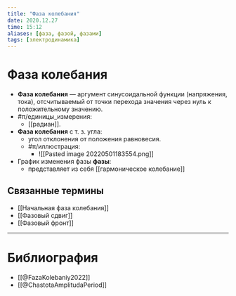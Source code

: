 ```yaml
---
title: "Фаза колебания"
date: 2020.12.27
time: 15:12
aliases: [фаза, фазой, фазами]
tags: [электродинамика]
---
```


# Фаза колебания
 
- **Фаза колебания** — аргумент синусоидальной функции (напряжения, тока), отсчитываемый от точки перехода значения через нуль к положительному значению.
- #π/единицы_измерения:
	- [[радиан]].
- **Фаза колебания** с т. з. угла:
	- угол отклонения от положения равновесия.
	- #π/иллюстрация:
		- ![[Pasted image 20220501183554.png]]
- График изменения фазы **фазы**:
	- представляет из себя [[гармоническое колебание]]

## Связанные термины

- [[Начальная фаза колебания]]
- [[Фазовый сдвиг]]
- [[Фазовый фронт]]

---

# Библиография

- [[@FazaKolebaniy2022]]
- [[@ChastotaAmplitudaPeriod]]